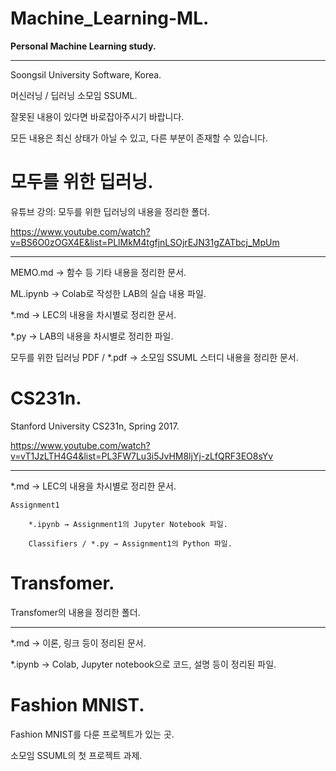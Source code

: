 # Machine_Learning-ML.
**Personal Machine Learning study.**

* * *

Soongsil University Software, Korea.

머신러닝 / 딥러닝 소모임 SSUML.

잘못된 내용이 있다면 바로잡아주시기 바랍니다.

모든 내용은 최신 상태가 아닐 수 있고, 다른 부분이 존재할 수 있습니다.

# 모두를 위한 딥러닝.
유튜브 강의: 모두를 위한 딥러닝의 내용을 정리한 폴더.

https://www.youtube.com/watch?v=BS6O0zOGX4E&list=PLlMkM4tgfjnLSOjrEJN31gZATbcj_MpUm

* * *

MEMO.md → 함수 등 기타 내용을 정리한 문서.

ML.ipynb → Colab로 작성한 LAB의 실습 내용 파일.

*.md → LEC의 내용을 차시별로 정리한 문서.

*.py → LAB의 내용을 차시별로 정리한 파일.

모두를 위한 딥러닝 PDF / *.pdf → 소모임 SSUML 스터디 내용을 정리한 문서.

# CS231n.
Stanford University CS231n, Spring 2017.

https://www.youtube.com/watch?v=vT1JzLTH4G4&list=PL3FW7Lu3i5JvHM8ljYj-zLfQRF3EO8sYv

* * *

*.md → LEC의 내용을 차시별로 정리한 문서.

    Assignment1
    
        *.ipynb → Assignment1의 Jupyter Notebook 파일.
    
        Classifiers / *.py → Assignment1의 Python 파일.

# Transfomer.
Transfomer의 내용을 정리한 폴더.

* * *

*.md → 이론, 링크 등이 정리된 문서.

*.ipynb → Colab, Jupyter notebook으로 코드, 설명 등이 정리된 파일.

# Fashion MNIST.
Fashion MNIST를 다룬 프로젝트가 있는 곳.

소모임 SSUML의 첫 프로젝트 과제.

